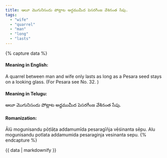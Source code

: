 ```yaml
---
title: ఆలూ మొగునిసందు పోట్లాట అద్దముమీద పెసరగీంజ వేశినంత సేపు.
tags:
  - "wife"
  - "quarrel"
  - "man"
  - "long"
  - "lasts"
---
```


{% capture data %}
#### Meaning in English:
A quarrel between man and wife only lasts as long as a Pesara seed stays on a looking glass.
(For Pesara see No. 32. )

#### Meaning in Telugu:
ఆలూ మొగునిసందు పోట్లాట అద్దముమీద పెసరగీంజ వేశినంత సేపు.

#### Romanization:
Ālū mogunisandu pōṭlāṭa addamumīda pesaragīn̄ja vēśinanta sēpu.
Alu mogunisandu potlata addamumida pesaraginja vesinanta sepu.
{% endcapture %}

{{ data | markdownify }}

